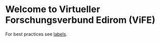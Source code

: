 # Welcome to Virtueller Forschungsverbund Edirom (ViFE)

For best practices see [labels](../main/best-practices/labels.md).


